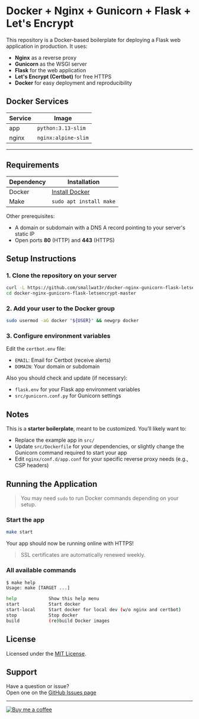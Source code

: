 # Docker + Nginx + Gunicorn + Flask + Let's Encrypt

This repository is a Docker-based boilerplate for deploying a Flask web application in production. It uses:

- **Nginx** as a reverse proxy  
- **Gunicorn** as the WSGI server  
- **Flask** for the web application  
- **Let's Encrypt (Certbot)** for free HTTPS  
- **Docker** for easy deployment and reproducibility

## Docker Services

| Service | Image              |
|---------|--------------------|
| app     | `python:3.13-slim` |
| nginx   | `nginx:alpine-slim` |

---

## Requirements

| Dependency | Installation |
|------------|--------------|
| Docker     | [Install Docker](https://docs.docker.com/engine/install/) |
| Make       | `sudo apt install make` |

Other prerequisites:

- A domain or subdomain with a DNS A record pointing to your server's static IP  
- Open ports **80** (HTTP) and **443** (HTTPS)

##  Setup Instructions

### 1. Clone the repository on your server

```bash
curl -L https://github.com/smallwat3r/docker-nginx-gunicorn-flask-letsencrypt/archive/refs/heads/master.tar.gz | tar -xz
cd docker-nginx-gunicorn-flask-letsencrypt-master
```

### 2. Add your user to the Docker group

```bash
sudo usermod -aG docker "${USER}" && newgrp docker
```

### 3. Configure environment variables

Edit the `certbot.env` file:

- `EMAIL`: Email for Certbot (receive alerts)
- `DOMAIN`: Your domain or subdomain

Also you should check and update (if necessary):

- `flask.env` for your Flask app environment variables
- `src/gunicorn.conf.py` for Gunicorn settings

## Notes

This is a **starter boilerplate**, meant to be customized. You’ll likely want to:

- Replace the example app in `src/`
- Update `src/Dockerfile` for your dependencies, or slightly change the Gunicorn command required to start your app
- Edit `nginx/conf.d/app.conf` for your specific reverse proxy needs (e.g., CSP headers)

## Running the Application

> You may need `sudo` to run Docker commands depending on your setup.

### Start the app

```bash
make start
```

Your app should now be running online with HTTPS!

> SSL certificates are automatically renewed weekly.

### All available commands

```bash
$ make help
Usage: make [TARGET ...]

help            Show this help menu
start           Start docker
start-local     Start docker for local dev (w/o nginx and certbot)
stop            Stop docker
build           (re)build Docker images
```

## License

Licensed under the [MIT License](LICENSE).

## Support

Have a question or issue?  
Open one on the [GitHub Issues page](https://github.com/smallwat3r/docker-nginx-gunicorn-flask-letsencrypt/issues)

---

[![Buy me a coffee][buymeacoffee-shield]][buymeacoffee]

[buymeacoffee-shield]: https://www.buymeacoffee.com/assets/img/guidelines/download-assets-sm-2.svg  
[buymeacoffee]: https://www.buymeacoffee.com/smallwat3r
